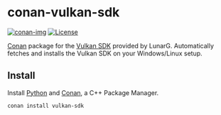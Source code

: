 # conan-vulkan-sdk

[![conan-img]][conan-url]
[![License][license-img]][license-url]

[Conan](https://conan.io) package for the [Vulkan SDK](https://github.com/LunarG/VulkanTools) provided by LunarG. Automatically fetches and installs the Vulkan SDK on your Windows/Linux setup.


## Install

Install [Python](https://www.python.org/downloads/) and [Conan](https://www.conan.io/), a C++ Package Manager.

```bash
conan install vulkan-sdk
```

[release-img]: https://img.shields.io/badge/release-1.0.37.0-B46BD6.svg?style=flat-square
[conan-img]: https://img.shields.io/badge/conan.io-1.0.37.0-green.svg?style=flat-square
[conan-url]: https://www.conan.io/source/vulkan-sdk/1.0.37.0/alaingalvan/testing
[license-img]: http://img.shields.io/:license-apache-blue.svg?style=flat-square
[license-url]: http://www.apache.org/licenses/LICENSE-2.0
